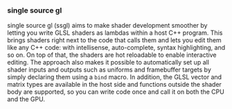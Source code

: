 ### single source gl
single source gl (ssgl) aims to make shader development smoother by letting you write GLSL shaders as lambdas within a host C++ program. This brings shaders right next to the code that calls them and lets you edit them like any C++ code: with intellisense, auto-complete, syntax highlighting, and so on. On top of that, the shaders are hot reloadable to enable interactive editing. The approach also makes it possible to automatically set up all shader inputs and outputs such as uniforms and framebuffer targets by simply declaring them using a `bind` macro. In addition, the GLSL vector and matrix types are available in the host side and functions outside the shader body are supported, so you can write code once and call it on both the CPU and the GPU.
